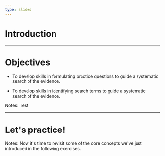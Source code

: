 ```yaml
---
type: slides
---
```


# Introduction

---

# Objectives 

- To develop skills in formulating practice questions to guide a systematic search of the evidence.

- To develop skills in identifying search terms to guide a systematic search of the evidence.

Notes: Test

---

# Let's practice!

Notes: Now it's time to revisit some of the core concepts we've just introduced in the following exercises.

